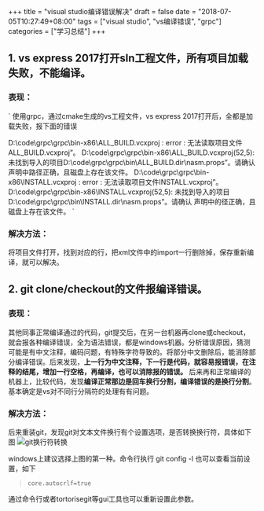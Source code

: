 +++
title = "visual studio编译错误解决"
draft = false
date = "2018-07-05T10:27:49+08:00"
tags = ["visual studio", "vs编译错误", "grpc"]
categories = ["学习总结"]
+++


## 1. vs express 2017打开sln工程文件，所有项目加载失败，不能编译。

### 表现：

`
使用grpc，通过cmake生成的vs工程文件，vs express 2017打开后，全都是加载失败，报下面的错误

D:\code\grpc\grpc\bin-x86\ALL_BUILD.vcxproj : error  : 无法读取项目文件ALL_BUILD.vcxproj”。
D:\code\grpc\grpc\bin-x86\ALL_BUILD.vcxproj(52,5): 未找到导入的项目D:\code\grpc\grpc\bin\ALL_BUILD.dir\nasm.props”。请确认 <Import> 声明中路径正确，且磁盘上存在该文件。
D:\code\grpc\grpc\bin-x86\INSTALL.vcxproj : error  : 无法读取项目文件INSTALL.vcxproj”。
D:\code\grpc\grpc\bin-x86\INSTALL.vcxproj(52,5): 未找到导入的项目D:\code\grpc\grpc\bin\INSTALL.dir\nasm.props”。请确认 <Import> 声明中的径正确，且磁盘上存在该文件。
`

### 解决方法：

将项目文件打开，找到对应的行，把xml文件中的import一行删除掉，保存重新编译，就可以解决。


## 2. git clone/checkout的文件报编译错误。

### 表现：

其他同事正常编译通过的代码，git提交后，在另一台机器再clone或checkout，就会报各种编译错误，全为语法错误，都是windows机器。分析错误原因，猜测可能是有中文注释，编码问题，有特殊字符导致的。将部分中文删除后，能消除部分编译错误。后来发现，**上一行为中文注释，下一行是代码，就容易报错误，在注释的结尾，增加一行空格，再编译，也可以消除报的错误。** 后来再和正常编译的机器上，比较代码，发现**编译正常那边是回车换行分割，编译错误的是换行分割**。基本确定是vs对不同行分隔符的处理有有问题。


### 解决方法：

后来重装git，发现git对文本文件换行有个设置选项，是否转换换行符，具体如下图
![git换行符转换](../git_line_ending_conversion.png)

windows上建议选择上图的第一种。命令行执行 git config -l 也可以查看当前设置，如下
>`core.autocrlf=true`

通过命令行或者tortorisegit等gui工具也可以重新设置此参数。

